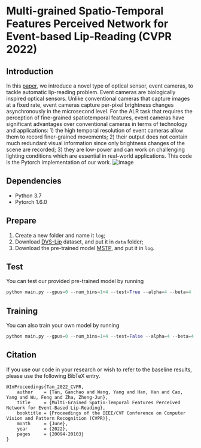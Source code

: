 # Multi-grained Spatio-Temporal Features Perceived Network for Event-based Lip-Reading (CVPR 2022)
## Introduction
In this [paper](https://openaccess.thecvf.com/content/CVPR2022/papers/Tan_Multi-Grained_Spatio-Temporal_Features_Perceived_Network_for_Event-Based_Lip-Reading_CVPR_2022_paper.pdf),
we introduce a novel type of optical sensor, event cameras, to tackle automatic lip-reading
problem. Event cameras are biologically inspired optical
sensors. Unlike conventional cameras that capture images
at a fixed rate, event cameras capture per-pixel brightness
changes asynchronously in the microsecond level. For the
ALR task that requires the perception of fine-grained spatiotemporal features, event cameras have significant advantages over conventional cameras in terms of technology and
applications: 1) the high temporal resolution of event cameras allow them to record finer-grained movements; 2) their
output does not contain much redundant visual information
since only brightness changes of the scene are recorded; 3)
they are low-power and can work on challenging lighting
conditions which are essential in real-world applications.
 This code is the Pytorch implementation of our work.
![image](https://github.com/tgc1997/event-based-lip-reading/blob/main/misc/framework.jpg)


## Dependencies
* Python 3.7
* Pytorch 1.6.0

## Prepare
1. Create a new folder and name it `log`;
2. Download [DVS-Lip](https://drive.google.com/file/d/1dBEgtmctTTWJlWnuWxFtk8gfOdVVpkQ0/view) dataset, and put it in `data` folder;
3. Download the pre-trained model [MSTP](https://drive.google.com/drive/folders/1xi9qoQ0LjEoo6SvWOH2pSXrdjia9_jJC?usp=sharing), and put it in `log`. 

## Test
You can test our provided pre-trained model by running
```python
python main.py --gpus=0 --num_bins=1+4 --test=True --alpha=4 --beta=4 --weights=mstp
```

## Training
You can also train your own model by running
```python
python main.py --gpus=0 --num_bins=1+4 --test=False --alpha=4 --beta=4 --log_dir=debug
```

## Citation
If you use our code in your research or wish to refer to the baseline results, please use the following BibTeX entry.
```
@InProceedings{Tan_2022_CVPR,
    author    = {Tan, Ganchao and Wang, Yang and Han, Han and Cao, Yang and Wu, Feng and Zha, Zheng-Jun},
    title     = {Multi-Grained Spatio-Temporal Features Perceived Network for Event-Based Lip-Reading},
    booktitle = {Proceedings of the IEEE/CVF Conference on Computer Vision and Pattern Recognition (CVPR)},
    month     = {June},
    year      = {2022},
    pages     = {20094-20103}
}
```

